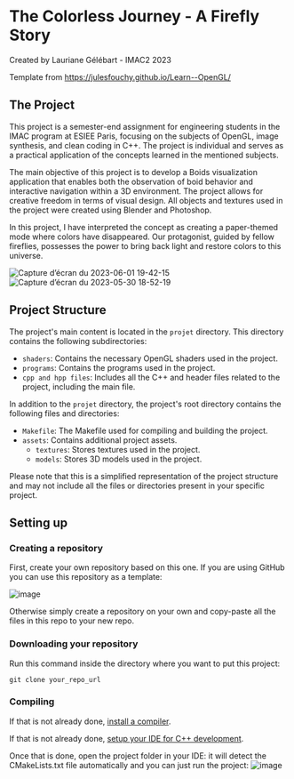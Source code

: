 # The Colorless Journey - A Firefly Story
Created by Lauriane Gélébart - IMAC2 2023

Template from https://julesfouchy.github.io/Learn--OpenGL/

## The Project 
This project is a semester-end assignment for engineering students in the IMAC program at ESIEE Paris, focusing on the subjects of OpenGL, image synthesis, and clean coding in C++.
The project is individual and serves as a practical application of the concepts learned in the mentioned subjects.

The main objective of this project is to develop a Boids visualization application that enables both the observation of boid behavior and interactive navigation within a 3D environment. The project allows for creative freedom in terms of visual design.
All objects and textures used in the project were created using Blender and Photoshop.

In this project, I have interpreted the concept as creating a paper-themed mode where colors have disappeared. Our protagonist, guided by fellow fireflies, possesses the power to bring back light and restore colors to this universe.

![Capture d’écran du 2023-06-01 19-42-15](https://github.com/LaurianeGelebart/The_Colorless_Journey/assets/95913897/6f014adf-b67a-42f0-8be1-45036d39315d)
![Capture d’écran du 2023-05-30 18-52-19](https://github.com/LaurianeGelebart/The_Colorless_Journey/assets/95913897/7431c9ab-2dba-477d-81a1-0ed5cf0e3585)


## Project Structure

The project's main content is located in the `projet` directory. This directory contains the following subdirectories:

- `shaders`: Contains the necessary OpenGL shaders used in the project.
- `programs`: Contains the programs used in the project.
- `cpp and hpp files`: Includes all the C++ and header files related to the project, including the main file.

In addition to the `projet` directory, the project's root directory contains the following files and directories:

- `Makefile`: The Makefile used for compiling and building the project.
- `assets`: Contains additional project assets.
  - `textures`: Stores textures used in the project.
  - `models`: Stores 3D models used in the project.

Please note that this is a simplified representation of the project structure and may not include all the files or directories present in your specific project.


## Setting up

### Creating a repository

First, create your own repository based on this one. If you are using GitHub you can use this repository as a template:

![image](https://user-images.githubusercontent.com/45451201/217287736-20058d69-f0ed-40ff-b4e5-cfd852e2ba82.png)

Otherwise simply create a repository on your own and copy-paste all the files in this repo to your new repo.

### Downloading your repository

Run this command inside the directory where you want to put this project:

```
git clone your_repo_url
```

### Compiling

If that is not already done, [install a compiler](https://julesfouchy.github.io/Learn--Clean-Code-With-Cpp/lessons/install-a-compiler/).

If that is not already done, [setup your IDE for C++ development](https://julesfouchy.github.io/Learn--Clean-Code-With-Cpp/lessons/ide/).

Once that is done, open the project folder in your IDE: it will detect the CMakeLists.txt file automatically and you can just run the project:
![image](https://user-images.githubusercontent.com/45451201/217290500-bd09bc81-861f-4da9-b3c6-fef5e28a83f6.png)
